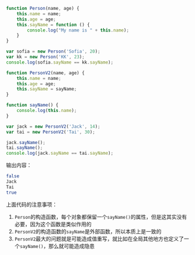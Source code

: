 ```javascript
function Person(name, age) {
    this.name = name;
    this.age = age;
    this.sayName = function () {
        console.log("My name is " + this.name);
    }
}

var sofia = new Person('Sofia', 20);
var kk = new Person('KK', 23);
console.log(sofia.sayName == kk.sayName);

function PersonV2(name, age) {
    this.name = name;
    this.age = age;
    this.sayName = sayName;
}

function sayName() {
    console.log(this.name);
}

var jack = new PersonV2('Jack', 14);
var tai = new PersonV2('Tai', 30);

jack.sayName();
tai.sayName();
console.log(jack.sayName == tai.sayName);
```

输出内容：

```bash
false
Jack
Tai
true
```

上面代码的注意事项：

1. `Person`的构造函数，每个对象都保留一个`sayName()`的属性，但是这其实没有必要，因为这个函数是类似作用的
2. `PersonV2`的构造函数的`sayName`是外部函数，所以本质上是一致的
3. `PersonV2`最大的问题就是可能造成值重写，就比如在全局其他地方也定义了一个`sayName()`，那么就可能造成隐患